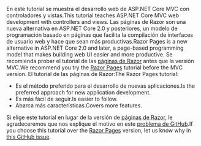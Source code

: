 <span data-ttu-id="78f6c-101">En este tutorial se muestra el desarrollo web de ASP.NET Core MVC con controladores y vistas.</span><span class="sxs-lookup"><span data-stu-id="78f6c-101">This tutorial teaches ASP.NET Core MVC web development with controllers and views.</span></span> <span data-ttu-id="78f6c-102">Las páginas de Razor son una nueva alternativa en ASP.NET Core 2.0 y posteriores, un modelo de programación basado en páginas que facilita la compilación de interfaces de usuario web y hace que sean más productivas.</span><span class="sxs-lookup"><span data-stu-id="78f6c-102">Razor Pages is a new alternative in ASP.NET Core 2.0 and later, a page-based programming model that makes building web UI easier and more productive.</span></span> <span data-ttu-id="78f6c-103">Se recomienda probar el tutorial de las [páginas de Razor](xref:tutorials/razor-pages/razor-pages-start) antes que la versión MVC.</span><span class="sxs-lookup"><span data-stu-id="78f6c-103">We recommend you try the [Razor Pages](xref:tutorials/razor-pages/razor-pages-start) tutorial before the MVC version.</span></span> <span data-ttu-id="78f6c-104">El tutorial de las páginas de Razor:</span><span class="sxs-lookup"><span data-stu-id="78f6c-104">The Razor Pages tutorial:</span></span>

* <span data-ttu-id="78f6c-105">Es el método preferido para el desarrollo de nuevas aplicaciones.</span><span class="sxs-lookup"><span data-stu-id="78f6c-105">Is the preferred approach for new application development.</span></span>
* <span data-ttu-id="78f6c-106">Es más fácil de seguir.</span><span class="sxs-lookup"><span data-stu-id="78f6c-106">Is easier to follow.</span></span>
* <span data-ttu-id="78f6c-107">Abarca más características.</span><span class="sxs-lookup"><span data-stu-id="78f6c-107">Covers more features.</span></span>

<span data-ttu-id="78f6c-108">Si elige este tutorial en lugar de la versión de [páginas de Razor](xref:tutorials/razor-pages/razor-pages-start), le agradeceremos que nos explique el motivo en este [problema de GitHub](https://github.com/aspnet/Docs/issues/6146).</span><span class="sxs-lookup"><span data-stu-id="78f6c-108">If you choose this tutorial over the [Razor Pages](xref:tutorials/razor-pages/razor-pages-start) version, let us know why in [this GitHub issue](https://github.com/aspnet/Docs/issues/6146).</span></span>
